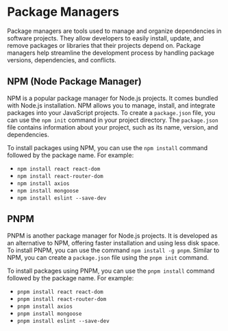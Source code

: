 # Package Managers

Package managers are tools used to manage and organize dependencies in software projects. They allow developers to easily install, update, and remove packages or libraries that their projects depend on. Package managers help streamline the development process by handling package versions, dependencies, and conflicts.

## NPM (Node Package Manager)

NPM is a popular package manager for Node.js projects. It comes bundled with Node.js installation. NPM allows you to manage, install, and integrate packages into your JavaScript projects. To create a `package.json` file, you can use the `npm init` command in your project directory. The `package.json` file contains information about your project, such as its name, version, and dependencies.

To install packages using NPM, you can use the `npm install` command followed by the package name. For example:
- `npm install react react-dom`
- `npm install react-router-dom`
- `npm install axios`
- `npm install mongoose`
- `npm install eslint --save-dev`


## PNPM

PNPM is another package manager for Node.js projects. It is developed as an alternative to NPM, offering faster installation and using less disk space. To install PNPM, you can use the command `npm install -g pnpm`. Similar to NPM, you can create a `package.json` file using the `pnpm init` command.

To install packages using PNPM, you can use the `pnpm install` command followed by the package name. For example:
- `pnpm install react react-dom`
- `pnpm install react-router-dom`
- `pnpm install axios`
- `pnpm install mongoose`
- `pnpm install eslint --save-dev`





